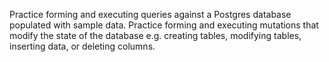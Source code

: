 Practice forming and executing queries against a Postgres database populated with sample data.
Practice forming and executing mutations that modify the state of the database e.g. creating tables, modifying tables, inserting data, or deleting columns.
